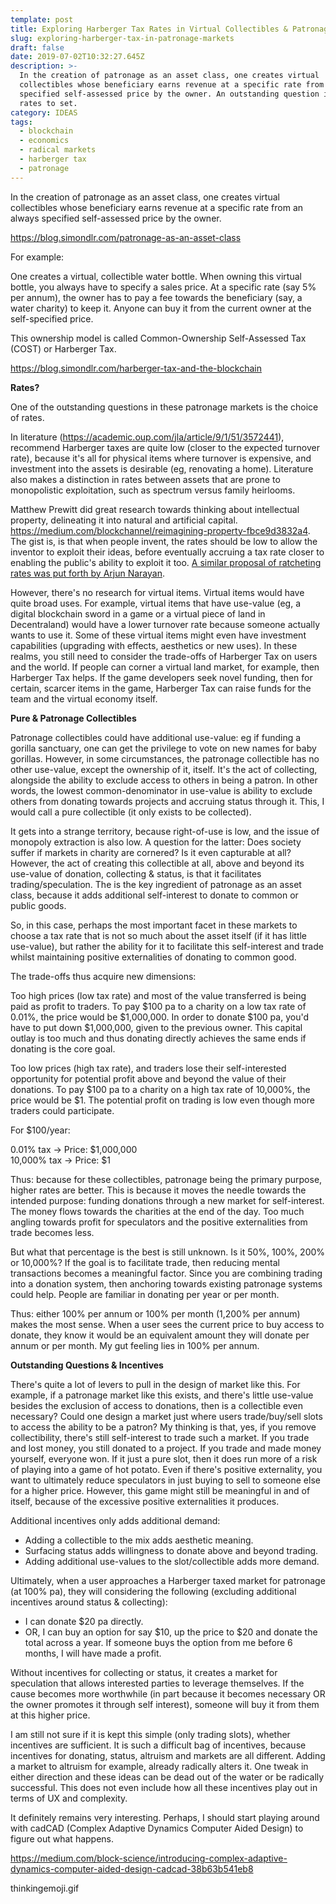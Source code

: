 ```yaml
---
template: post
title: Exploring Harberger Tax Rates in Virtual Collectibles & Patronage Markets
slug: exploring-harberger-tax-in-patronage-markets
draft: false
date: 2019-07-02T10:32:27.645Z
description: >-
  In the creation of patronage as an asset class, one creates virtual
  collectibles whose beneficiary earns revenue at a specific rate from an always
  specified self-assessed price by the owner. An outstanding question is what
  rates to set.
category: IDEAS
tags:
  - blockchain
  - economics
  - radical markets
  - harberger tax
  - patronage
---
```

In the creation of patronage as an asset class, one creates virtual collectibles whose beneficiary earns revenue at a specific rate from an always specified self-assessed price by the owner.

https://blog.simondlr.com/patronage-as-an-asset-class

For example:

One creates a virtual, collectible water bottle. When owning this virtual bottle, you always have to specify a sales price. At a specific rate (say 5% per annum), the owner has to pay a fee towards the beneficiary (say, a water charity) to keep it. Anyone can buy it from the current owner at the self-specified price.

This ownership model is called Common-Ownership Self-Assessed Tax (COST) or Harberger Tax.

https://blog.simondlr.com/harberger-tax-and-the-blockchain 

**Rates?**

One of the outstanding questions in these patronage markets is the choice of rates.

In literature (https://academic.oup.com/jla/article/9/1/51/3572441), recommend Harberger taxes are quite low (closer to the expected turnover rate), because it's all for physical items where turnover is expensive, and investment into the assets is desirable (eg, renovating a home). Literature also makes a distinction in rates between assets that are prone to monopolistic exploitation, such as spectrum versus family heirlooms.

Matthew Prewitt did great research towards thinking about intellectual property, delineating it into natural and artificial capital. https://medium.com/blockchannel/reimagining-property-fbce9d3832a4. The gist is, is that when people invent, the rates should be low to allow the inventor to exploit their ideas, before eventually accruing a tax rate closer to enabling the public's ability to exploit it too. [A similar proposal of ratcheting rates was put forth by Arjun Narayan](https://ristret.com/s/ftmbkg/harberger_taxation_has_elegant). 

However, there's no research for virtual items. Virtual items would have quite broad uses. For example, virtual items that have use-value (eg, a digital blockchain sword in a game or a virtual piece of land in Decentraland) would have a lower turnover rate because someone actually wants to use it. Some of these virtual items might even have investment capabilities (upgrading with effects, aesthetics or new uses). In these realms, you still need to consider the trade-offs of Harberger Tax on users and the world. If people can corner a virtual land market, for example, then Harberger Tax helps. If the game developers seek novel funding, then for certain, scarcer items in the game, Harberger Tax can raise funds for the team and the virtual economy itself.

**Pure & Patronage Collectibles**

Patronage collectibles could have additional use-value: eg if funding a gorilla sanctuary, one can get the privilege to vote on new names for baby gorillas. However, in some circumstances, the patronage collectible has no other use-value, except the ownership of it, itself. It's the act of collecting, alongside the ability to exclude access to others in being a patron. In other words, the lowest common-denominator in use-value is ability to exclude others from donating towards projects and accruing status through it. This, I would call a pure collectible (it only exists to be collected).

It gets into a strange territory, because right-of-use is low, and the issue of monopoly extraction is also low. A question for the latter: Does society suffer if markets in charity are cornered? Is it even capturable at all? However, the act of creating this collectible at all, above and beyond its use-value of donation, collecting & status, is that it facilitates trading/speculation. The is the key ingredient of patronage as an asset class, because it adds additional self-interest to donate to common or public goods.

So, in this case, perhaps the most important facet in these markets to choose a tax rate that is not so much about the asset itself (if it has little use-value), but rather the ability for it to facilitate this self-interest and trade whilst maintaining positive externalities of donating to common good.

The trade-offs thus acquire new dimensions:

Too high prices (low tax rate) and most of the value transferred is being paid as profit to traders. To pay \$100 pa to a charity on a low tax rate of 0.01%, the price would be \$1,000,000. In order to donate \$100 pa, you'd have to put down \$1,000,000, given to the previous owner. This capital outlay is too much and thus donating directly achieves the same ends if donating is the core goal.

Too low prices (high tax rate), and traders lose their self-interested opportunity for potential profit above and beyond the value of their donations. To pay \$100 pa to a charity on a high tax rate of 10,000%, the price would be \$1. The potential profit on trading is low even though more traders could participate.

For \$100/year:

0.01% tax -> Price: \$1,000,000   
10,000% tax -> Price: \$1

Thus: because for these collectibles, patronage being the primary purpose, higher rates are better. This is because it moves the needle towards the intended purpose: funding donations through a new market for self-interest. The money flows towards the charities at the end of the day. Too much angling towards profit for speculators and the positive externalities from trade becomes less.

But what that percentage is the best is still unknown. Is it 50%, 100%, 200% or 10,000%? If the goal is to facilitate trade, then reducing mental transactions becomes a meaningful factor. Since you are combining trading into a donation system, then anchoring towards existing patronage systems could help. People are familiar in donating per year or per month.

Thus: either 100% per annum or 100% per month (1,200% per annum) makes the most sense. When a user sees the current price to buy access to donate, they know it would be an equivalent amount they will donate per annum or per month. My gut feeling lies in 100% per annum.

**Outstanding Questions & Incentives**

There's quite a lot of levers to pull in the design of market like this. For example, if a patronage market like this exists, and there's little use-value besides the exclusion of access to donations, then is a collectible even necessary? Could one design a market just where users trade/buy/sell slots to access the ability to be a patron? My thinking is that, yes, if you remove collectibility, there's still self-interest to trade such a market. If you trade and lost money, you still donated to a project. If you trade and made money yourself, everyone won. If it just a pure slot, then it does run more of a risk of playing into a game of hot potato. Even if there's positive externality, you want to ultimately reduce speculators in just buying to sell to someone else for a higher price. However, this game might still be meaningful in and of itself, because of the excessive positive externalities it produces.

Additional incentives only adds additional demand: 

* Adding a collectible to the mix adds aesthetic meaning.
* Surfacing status adds willingness to donate above and beyond trading.
* Adding additional use-values to the slot/collectible adds more demand.

Ultimately, when a user approaches a Harberger taxed market for patronage (at 100% pa), they will considering the following (excluding additional incentives around status & collecting):

* I can donate \$20 pa directly.
* OR, I can buy an option for say \$10, up the price to \$20 and donate the total across a year. If someone buys the option from me before 6 months, I will have made a profit.

Without incentives for collecting or status, it creates a market for speculation that allows interested parties to leverage themselves. If the cause becomes more worthwhile (in part because it becomes necessary OR the owner promotes it through self interest), someone will buy it from them at this higher price.

I am still not sure if it is kept this simple (only trading slots), whether incentives are sufficient. It is such a difficult bag of incentives, because incentives for donating, status, altruism and markets are all different. Adding a market to altruism for example, already radically alters it. One tweak in either direction and these ideas can be dead out of the water or be radically successful. This does not even include how all these incentives play out in terms of UX and complexity.

It definitely remains very interesting. Perhaps, I should start playing around with cadCAD (Complex Adaptive Dynamics Computer Aided Design) to figure out what happens.

https://medium.com/block-science/introducing-complex-adaptive-dynamics-computer-aided-design-cadcad-38b63b541eb8 

thinkingemoji.gif
